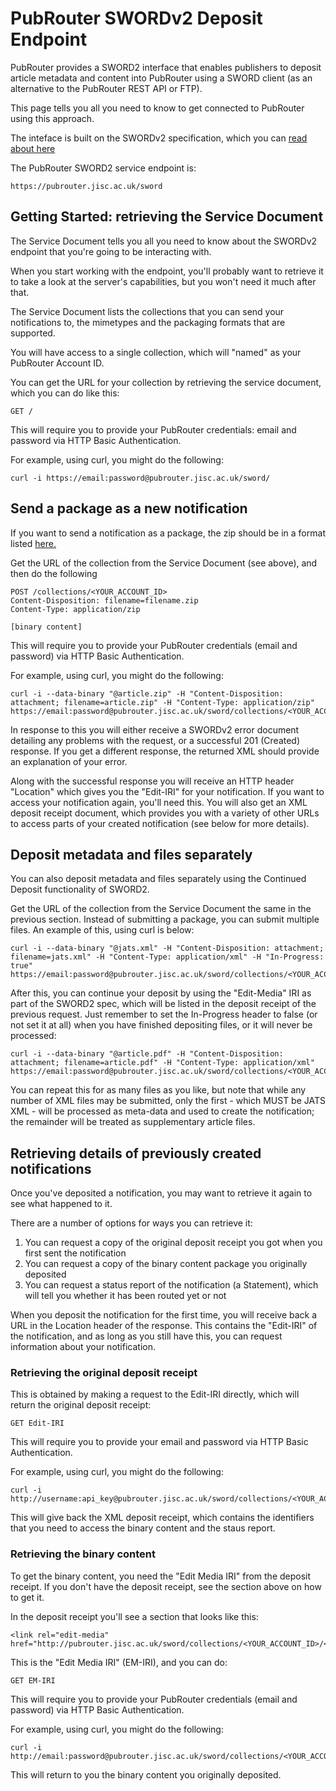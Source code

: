 # PubRouter SWORDv2 Deposit Endpoint

PubRouter provides a SWORD2 interface that enables publishers to deposit article metadata and content into PubRouter using a SWORD client (as an alternative to the PubRouter REST API or FTP).

This page tells you all you need to know to get connected to PubRouter using this approach.

The inteface is built on the SWORDv2 specification, which you can [read about here](http://swordapp.github.io/SWORDv2-Profile/SWORDProfile.html)

The PubRouter SWORD2 service endpoint is:

    https://pubrouter.jisc.ac.uk/sword
    

## Getting Started: retrieving the Service Document

The Service Document tells you all you need to know about the SWORDv2 endpoint that you're going to be interacting with.

When you start working with the endpoint, you'll probably want to retrieve it to take a look at the server's capabilities,
but you won't need it much after that.

The Service Document lists the collections that you can send your notifications to, the mimetypes and the packaging formats
that are supported.

You will have access to a single collection, which will "named" as your PubRouter Account ID.

You can get the URL for your collection by retrieving the service document, which you can do like this:

    GET /

This will require you to provide your PubRouter credentials: email and password via HTTP Basic Authentication.

For example, using curl, you might do the following:

    curl -i https://email:password@pubrouter.jisc.ac.uk/sword/

## Send a package as a new notification

If you want to send a notification as a package, the zip should be in a format listed [here.](../api/Packaging.md#a-guide-to-the-formats)

Get the URL of the collection from the Service Document (see above), and then do the following

    POST /collections/<YOUR_ACCOUNT_ID>
    Content-Disposition: filename=filename.zip
    Content-Type: application/zip
    
    [binary content]

This will require you to provide your PubRouter credentials (email and password) via HTTP Basic Authentication.

For example, using curl, you might do the following:

    curl -i --data-binary "@article.zip" -H "Content-Disposition: attachment; filename=article.zip" -H "Content-Type: application/zip" https://email:password@pubrouter.jisc.ac.uk/sword/collections/<YOUR_ACCOUNT_ID>

In response to this you will either receive a SWORDv2 error document detailing any problems with the request, or a
successful 201 (Created) response.  If you get a different response, the returned XML should provide an explanation of your error.

Along with the successful response you will receive an HTTP header "Location" which gives you the "Edit-IRI" for your
notification.  If you want to access your notification again, you'll need this.  You will also get an XML deposit receipt
document, which provides you with a variety of other URLs to access parts of your created notification (see below for more
details).

## Deposit metadata and files separately

You can also deposit metadata and files separately using the Continued Deposit functionality of SWORD2.

Get the URL of the collection from the Service Document the same in the previous section. Instead of submitting a package, you can submit multiple files. An example of this, using curl is below:

    curl -i --data-binary "@jats.xml" -H "Content-Disposition: attachment; filename=jats.xml" -H "Content-Type: application/xml" -H "In-Progress: true" https://email:password@pubrouter.jisc.ac.uk/sword/collections/<YOUR_ACCOUNT_ID>

After this, you can continue your deposit by using the "Edit-Media" IRI as part of the SWORD2 spec, which will be listed in the deposit receipt of the previous request. Just remember to set the In-Progress header to false (or not set it at all) when you have finished depositing files, or it will never be processed:

    curl -i --data-binary "@article.pdf" -H "Content-Disposition: attachment; filename=article.pdf" -H "Content-Type: application/xml" https://email:password@pubrouter.jisc.ac.uk/sword/collections/<YOUR_ACCOUNT_ID>/<YOUR_NOTIFICATION_ID>/media

You can repeat this for as many files as you like, but note that while any number of XML files may be submitted, only the first - which MUST be JATS XML - will be processed as meta-data and used to create the notification; the remainder will be treated as supplementary article files.

## Retrieving details of previously created notifications

Once you've deposited a notification, you may want to retrieve it again to see what happened to it.

There are a number of options for ways you can retrieve it:

1. You can request a copy of the original deposit receipt you got when you first sent the notification
2. You can request a copy of the binary content package you originally deposited
3. You can request a status report of the notification (a Statement), which will tell you whether it has been routed yet or not

When you deposit the notification for the first time, you will receive back a URL in the Location header of the response.
This contains the "Edit-IRI" of the notification, and as long as you still have this, you can request information about
your notification.

### Retrieving the original deposit receipt

This is obtained by making a request to the Edit-IRI directly, which will return the original deposit receipt:

    GET Edit-IRI
    
This will require you to provide your email and password via HTTP Basic Authentication.

For example, using curl, you might do the following:

    curl -i http://username:api_key@pubrouter.jisc.ac.uk/sword/collections/<YOUR_ACCOUNT_ID>/<YOUR_NOTIFICATION_ID>

This will give back the XML deposit receipt, which contains the identifiers that you need to access the binary
content and the staus report.

### Retrieving the binary content

To get the binary content, you need the "Edit Media IRI" from the deposit receipt.  If you don't have the deposit
receipt, see the section above on how to get it.

In the deposit receipt you'll see a section that looks like this:

    <link rel="edit-media" href="http://pubrouter.jisc.ac.uk/sword/collections/<YOUR_ACCOUNT_ID>/<YOUR_NOTIFICATION_ID>/media"/>

This is the "Edit Media IRI" (EM-IRI), and you can do:

    GET EM-IRI
    
This will require you to provide your PubRouter credentials (email and password) via HTTP Basic Authentication.

For example, using curl, you might do the following:

    curl -i http://email:password@pubrouter.jisc.ac.uk/sword/collections/<YOUR_ACCOUNT_ID>/<YOUR_NOTIFICATION_ID>/media

This will return to you the binary content you originally deposited.
